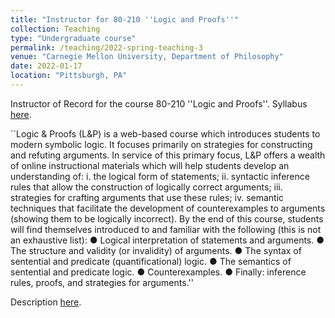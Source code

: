 ```yaml
---
title: "Instructor for 80-210 ''Logic and Proofs''"
collection: Teaching
type: "Undergraduate course"
permalink: /teaching/2022-spring-teaching-3
venue: "Carnegie Mellon University, Department of Philosophy"
date: 2022-01-17
location: "Pittsburgh, PA"
---
```


Instructor of Record for the course 80-210 ''Logic and Proofs''. Syllabus [here](http://philip-sink.github.io/files/80210SyllabusSpr2022.pdf).

``Logic & Proofs (L&P) is a web-based course which introduces students to modern
symbolic logic. It focuses primarily on strategies for constructing and refuting
arguments. In service of this primary focus, L&P offers a wealth of online
instructional materials which will help students develop an understanding of:
i. the logical form of statements;
ii. syntactic inference rules that allow the construction of logically correct
arguments;
iii. strategies for crafting arguments that use these rules;
iv. semantic techniques that facilitate the development of counterexamples to
arguments (showing them to be logically incorrect).
By the end of this course, students will find themselves introduced to and familiar
with the following (this is not an exhaustive list):
● Logical interpretation of statements and arguments.
● The structure and validity (or invalidity) of arguments.
● The syntax of sentential and predicate (quantificational) logic.
● The semantics of sentential and predicate logic.
● Counterexamples.
● Finally: inference rules, proofs, and strategies for arguments.''

Description [here](http://coursecatalog.web.cmu.edu/schools-colleges/dietrichcollegeofhumanitiesandsocialsciences/departmentofphilosophy/courses/).
